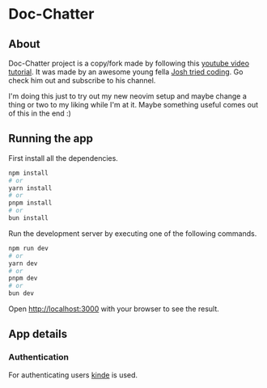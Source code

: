 # Doc-Chatter

## About

Doc-Chatter project is a copy/fork made by following this [youtube video tutorial](https://youtu.be/ucX2zXAZ1I0). It was made by an awesome young fella [Josh tried coding](https://www.youtube.com/@joshtriedcoding). Go check him out and subscribe to his channel.

I'm doing this just to try out my new neovim setup and maybe change a thing or two to my liking while I'm at it. Maybe something useful comes out of this in the end :)

## Running the app

First install all the dependencies.

```bash
npm install
# or
yarn install
# or
pnpm install
# or
bun install
```

Run the development server by executing one of the following commands.

```bash
npm run dev
# or
yarn dev
# or
pnpm dev
# or
bun dev
```

Open [http://localhost:3000](http://localhost:3000) with your browser to see the result.

## App details

### Authentication

For authenticating users [kinde](https://kinde.com) is used.

